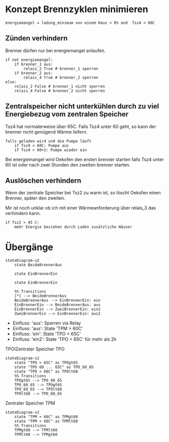 # Konzept Brennzyklen minimieren
```
energiemangel = ladung_minimum von einem Haus < 0% and  Tsz4 < 60C
```
## Zünden verhindern
Brenner dürfen nur bei energiemangel anlaufen.
```
if not energiemangel:
    if brenner_1 aus:
        relais_2 True # brenner_1 sperren
    if brenner_2 aus:
        relais_4 True # brenner_2 sperren
else:
    relais_2 False # brenner_1 nicht sperren
    relais_4 False # brenner_2 nicht sperren
```


## Zentralspeicher nicht unterkühlen durch zu viel Energiebezug vom zentralen Speicher

Tsz4 hat normalerweise über 65C. Falls Tsz4 unter 60 geht, so kann der brenner nicht genügend Wärme liefern.
```
falls geladen wird und die Pumpe läuft
    if Tsz4 < 60C: Pumpe aus
    if Tsz4 > 60+2: Pumpe wieder ein
```
Bei energiemangel wird Oekofen den ersten brenner starten falls Tsz4 unter 60 ist oder nach zwei Stunden den zweiten brenner starten.

## Auslöschen verhindern

Wenn der zentrale Speicher bei Tsz2 zu warm ist, so löscht Oekofen einen Brenner, später den zweiten.

Mir ist noch unklar ob ich mit einer Wärmeanforderung über relais_3 das verhindern kann.

```
if Tsz2 > 45 C:
    mehr Energie beziehen durch Laden zusätzliche Häuser
```



# Übergänge

```mermaid
stateDiagram-v2
    state BeideBrennerAus

    state EinBrennerEin
    
    state EinBrennerEin

    %% Transitions
    [*] --> BeideBrennerAus
    BeideBrennerAus --> EinBrennerEin: ein
    EinBrennerEin --> BeideBrennerAus: aus
    EinBrennerEin --> ZweiBrennerEin: ein2
    ZweiBrennerEin --> EinBrennerEin: aus2
```

* Einfluss: 'aus': Sperren via Relay
* Einfluss: 'aus': State 'TPM > 60C'
* Einfluss: 'ein': State 'TPO < 65C'
* Einfluss: 'ein2': State 'TPO < 65C' für mehr als 2h

TPOlZentraler Speicher TPO
```mermaid
stateDiagram-v2
    state "TPO > 65C" as TPOgt65
    state "TPO 60 ... 65C" as TPO_60_65
    state "TPO < 60C" as TPOlt60
    %% Transitions
    TPOgt65 --> TPO_60_65
    TPO_60_65 --> TPOgt65
    TPO_60_65 --> TPOlt60
    TPOlt60 --> TPO_60_65
```

Zentraler Speicher TPM
```mermaid
stateDiagram-v2
    state "TPM > 60C" as TPMgt60
    state "TPM < 60C" as TPMlt60
    %% Transitions
    TPMgt60 --> TPMlt60
    TPMlt60 --> TPMgt60
```
